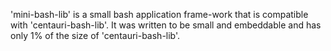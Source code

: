 'mini-bash-lib' is a small bash application frame-work that is compatible
with 'centauri-bash-lib'. It was written to be small and embeddable and has
only 1% of the size of 'centauri-bash-lib'.
